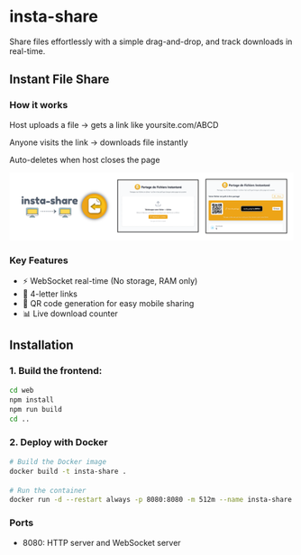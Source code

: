 # insta-share

Share files effortlessly with a simple drag-and-drop, and track downloads in real-time.

## Instant File Share

### How it works

Host uploads a file → gets a link like yoursite.com/ABCD

Anyone visits the link → downloads file instantly

Auto-deletes when host closes the page

![screenshots](./media/screenshots.png)

### Key Features

- ⚡ WebSocket real-time (No storage, RAM only)
- 🔢 4-letter links
- 📱 QR code generation for easy mobile sharing
- 📊 Live download counter

## Installation

### 1. Build the frontend:

```bash
cd web
npm install
npm run build
cd ..
```

### 2. Deploy with Docker

```bash
# Build the Docker image
docker build -t insta-share .

# Run the container
docker run -d --restart always -p 8080:8080 -m 512m --name insta-share insta-share
```

### Ports

- 8080: HTTP server and WebSocket server